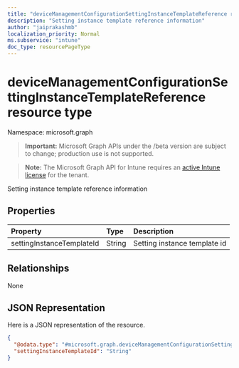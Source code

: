```yaml
---
title: "deviceManagementConfigurationSettingInstanceTemplateReference resource type"
description: "Setting instance template reference information"
author: "jaiprakashmb"
localization_priority: Normal
ms.subservice: "intune"
doc_type: resourcePageType
---
```


# deviceManagementConfigurationSettingInstanceTemplateReference resource type

Namespace: microsoft.graph
> **Important:** Microsoft Graph APIs under the /beta version are subject to change; production use is not supported.

> **Note:** The Microsoft Graph API for Intune requires an [active Intune license](https://go.microsoft.com/fwlink/?linkid=839381) for the tenant.


Setting instance template reference information

## Properties
|Property|Type|Description|
|:---|:---|:---|
|settingInstanceTemplateId|String|Setting instance template id|

## Relationships
None

## JSON Representation
Here is a JSON representation of the resource.
<!-- {
  "blockType": "resource",
  "@odata.type": "microsoft.graph.deviceManagementConfigurationSettingInstanceTemplateReference"
}
-->
``` json
{
  "@odata.type": "#microsoft.graph.deviceManagementConfigurationSettingInstanceTemplateReference",
  "settingInstanceTemplateId": "String"
}
```

